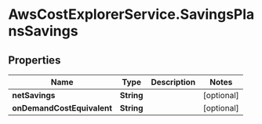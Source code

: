 # AwsCostExplorerService.SavingsPlansSavings

## Properties

Name | Type | Description | Notes
------------ | ------------- | ------------- | -------------
**netSavings** | **String** |  | [optional] 
**onDemandCostEquivalent** | **String** |  | [optional] 


